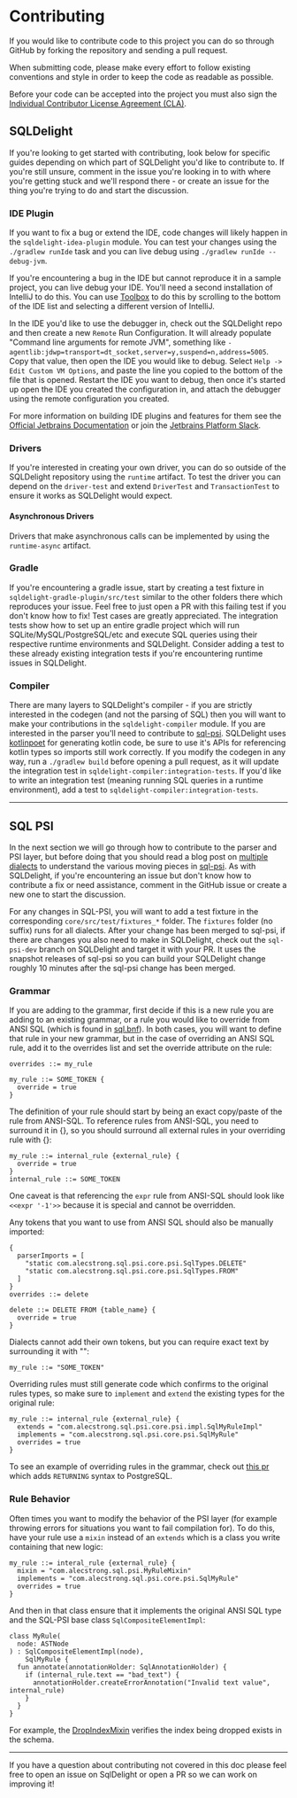 # Contributing

If you would like to contribute code to this project you can do so through GitHub by
forking the repository and sending a pull request.

When submitting code, please make every effort to follow existing conventions
and style in order to keep the code as readable as possible.

Before your code can be accepted into the project you must also sign the
[Individual Contributor License Agreement (CLA)][1].


 [1]: https://spreadsheets.google.com/spreadsheet/viewform?formkey=dDViT2xzUHAwRkI3X3k5Z0lQM091OGc6MQ&ndplr=1
 
## SQLDelight 

If you're looking to get started with contributing, look below for specific guides depending on which part
of SQLDelight you'd like to contribute to. If you're still unsure, comment in the issue you're looking in to
with where you're getting stuck and we'll respond there - or create an issue for the thing you're trying to do
and start the discussion.

### IDE Plugin

If you want to fix a bug or extend the IDE, code changes will likely happen in the `sqldelight-idea-plugin` module.
You can test your changes using the `./gradlew runIde` task and you can live debug using `./gradlew runIde --debug-jvm`.

If you're encountering a bug in the IDE but cannot reproduce it in a sample project, you can live debug your IDE. You'll
need a second installation of IntelliJ to do this. You can use [Toolbox](https://www.jetbrains.com/toolbox-app/) to do
this by scrolling to the bottom of the IDE list and selecting a different version of IntelliJ.

In the IDE you'd like to use the debugger in, check out the SQLDelight repo and then create a new `Remote` Run Configuration.
It will already populate "Command line arguments for remote JVM", something like `-agentlib:jdwp=transport=dt_socket,server=y,suspend=n,address=5005`.
Copy that value, then open the IDE you would like to debug. Select `Help -> Edit Custom VM Options`, and paste the line you copied to the bottom
of the file that is opened. Restart the IDE you want to debug, then once it's started up open the IDE you created the configuration in, and attach
the debugger using the remote configuration you created.

For more information on building IDE plugins and features for them see the [Official Jetbrains Documentation](https://jetbrains.org/intellij/sdk/docs/reference_guide/custom_language_support.html)
or join the [Jetbrains Platform Slack](https://blog.jetbrains.com/platform/2019/10/introducing-jetbrains-platform-slack-for-plugin-developers/).

### Drivers

If you're interested in creating your own driver, you can do so outside of the SQLDelight repository using the `runtime` artifact. To test the driver
you can depend on the `driver-test` and extend `DriverTest` and `TransactionTest` to ensure it works as SQLDelight would expect.

#### Asynchronous Drivers

Drivers that make asynchronous calls can be implemented by using the `runtime-async` artifact. 

### Gradle

If you're encountering a gradle issue, start by creating a test fixture in `sqldelight-gradle-plugin/src/test` similar to the other folders there
which reproduces your issue. Feel free to just open a PR with this failing test if you don't know how to fix! Test cases are greatly appreciated.
The integration tests show how to set up an entire gradle project which will run SQLite/MySQL/PostgreSQL/etc and execute SQL queries using their
respective runtime environments and SQLDelight. Consider adding a test to these already existing integration tests if you're encountering
runtime issues in SQLDelight.

### Compiler

There are many layers to SQLDelight's compiler - if you are strictly interested in the codegen (and not the parsing of SQL) then you will want to
make your contributions in the `sqldelight-compiler` module. If you are interested in the parser you'll need to contribute to
[sql-psi](https://github.com/alecstrong/sql-psi). SQLDelight uses [kotlinpoet](https://github.com/square/kotlinpoet) for generating
kotlin code, be sure to use it's APIs for referencing kotlin types so imports still work correctly. If you modify the codegen in any way,
run a `./gradlew build` before opening a pull request, as it will update the integration test in `sqldelight-compiler:integration-tests`. If you'd
like to write an integration test (meaning running SQL queries in a runtime environment), add a test to `sqldelight-compiler:integration-tests`.

---

## SQL PSI

In the next section we will go through how to contribute to the parser and PSI layer, but before doing that you should read
a blog post on [multiple dialects](https://www.alecstrong.com/posts/multiple-dialects/) to understand the various moving pieces in [sql-psi](https://github.com/AlecStrong/sql-psi).
As with SQLDelight, if you're encountering an issue but don't know how to contribute a fix or need assistance, comment in the GitHub issue or
create a new one to start the discussion.

For any changes in SQL-PSI, you will want to add a test fixture in the corresponding `core/src/test/fixtures_*` folder. The `fixtures` folder (no suffix)
runs for all dialects. After your change has been merged to sql-psi, if there are changes you also need to make in SQLDelight, check out the 
`sql-psi-dev` branch on SQLDelight and target it with your PR. It uses the snapshot releases of sql-psi so you can build your SQLDelight change
roughly 10 minutes after the sql-psi change has been merged.

### Grammar

If you are adding to the grammar, first decide if this is a new rule you are adding to an existing grammar, or a rule you would like to override
from ANSI SQL (which is found in [sql.bnf](https://github.com/AlecStrong/sql-psi/blob/master/core/src/main/kotlin/com/alecstrong/sql/psi/core/sql.bnf)).
In both cases, you will want to define that rule in your new grammar, but in the case of overriding an ANSI SQL rule, add it to the overrides list and
set the override attribute on the rule:

```bnf
overrides ::= my_rule

my_rule ::= SOME_TOKEN {
  override = true
}
```

The definition of your rule should start by being an exact copy/paste of the rule from ANSI-SQL. To reference rules from ANSI-SQL, you
need to surround it in {}, so you should surround all external rules in your overriding rule with {}:

```bnf
my_rule ::= internal_rule {external_rule} {
  override = true
}
internal_rule ::= SOME_TOKEN
```

One caveat is that referencing the `expr` rule from ANSI-SQL should look like `<<expr '-1'>>` because it is special and cannot be overridden.

Any tokens that you want to use from ANSI SQL should also be manually imported:

```bnf
{
  parserImports = [
    "static com.alecstrong.sql.psi.core.psi.SqlTypes.DELETE"
    "static com.alecstrong.sql.psi.core.psi.SqlTypes.FROM"
  ]
}
overrides ::= delete

delete ::= DELETE FROM {table_name} {
  override = true
}
```

Dialects cannot add their own tokens, but you can require exact text by surrounding it with "":

```bnf
my_rule ::= "SOME_TOKEN"
```

Overriding rules must still generate code which confirms to the original rules types, so make sure to
`implement` and `extend` the existing types for the original rule:

```bnf
my_rule ::= internal_rule {external_rule} {
  extends = "com.alecstrong.sql.psi.core.psi.impl.SqlMyRuleImpl"
  implements = "com.alecstrong.sql.psi.core.psi.SqlMyRule"
  overrides = true
}
```

To see an example of overriding rules in the grammar, check out [this pr](https://github.com/AlecStrong/sql-psi/pull/163/files)
which adds `RETURNING` syntax to PostgreSQL.

### Rule Behavior

Often times you want to modify the behavior of the PSI layer (for example throwing errors for situations you want to fail
compilation for). To do this, have your rule use a `mixin` instead of an `extends` which is a class you write containing that new logic:

```bnf
my_rule ::= interal_rule {external_rule} {
  mixin = "com.alecstrong.sql.psi.MyRuleMixin"
  implements = "com.alecstrong.sql.psi.core.psi.SqlMyRule"
  overrides = true
}
```

And then in that class ensure that it implements the original ANSI SQL type and the SQL-PSI base class `SqlCompositeElementImpl`:

```
class MyRule(
  node: ASTNode
) : SqlCompositeElementImpl(node),
    SqlMyRule {
  fun annotate(annotationHolder: SqlAnnotationHolder) {
    if (internal_rule.text == "bad_text") {
      annotationHolder.createErrorAnnotation("Invalid text value", internal_rule)
    }
  }
}
```

For example, the [DropIndexMixin](https://github.com/AlecStrong/sql-psi/blob/f1137ff82dd0aa77f741a09d88855fbf9b751c00/core/src/main/kotlin/com/alecstrong/sql/psi/core/psi/mixins/DropIndexMixin.kt)
verifies the index being dropped exists in the schema.

---

If you have a question about contributing not covered in this doc please feel free to open an issue on SqlDelight or open a PR so we can
work on improving it!